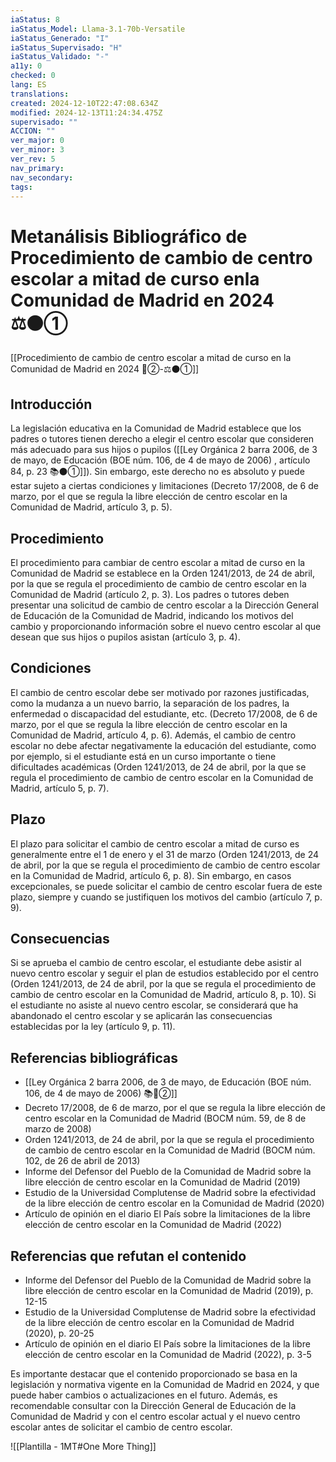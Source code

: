 ```yaml
---
iaStatus: 8
iaStatus_Model: Llama-3.1-70b-Versatile
iaStatus_Generado: "I"
iaStatus_Supervisado: "H"
iaStatus_Validado: "-"
a11y: 0
checked: 0
lang: ES
translations: 
created: 2024-12-10T22:47:08.634Z
modified: 2024-12-13T11:24:34.475Z
supervisado: ""
ACCION: ""
ver_major: 0
ver_minor: 3
ver_rev: 5
nav_primary: 
nav_secondary: 
tags:
---
```

# Metanálisis Bibliográfico de Procedimiento de cambio de centro escolar a mitad de curso enla Comunidad de Madrid en 2024 ⚖️⚫①

[[Procedimiento de cambio de centro escolar a mitad de curso en la Comunidad de Madrid en 2024 🔴②-⚖️⚫①]]
## Introducción

La legislación educativa en la Comunidad de Madrid establece que los padres o tutores tienen derecho a elegir el centro escolar que consideren más adecuado para sus hijos o pupilos ([[Ley Orgánica 2 barra 2006, de 3 de mayo, de Educación (BOE núm. 106, de 4 de mayo de 2006) , artículo 84, p. 23  📚⚫①]]). Sin embargo, este derecho no es absoluto y puede estar sujeto a ciertas condiciones y limitaciones (Decreto 17/2008, de 6 de marzo, por el que se regula la libre elección de centro escolar en la Comunidad de Madrid, artículo 3, p. 5).
## Procedimiento

El procedimiento para cambiar de centro escolar a mitad de curso en la Comunidad de Madrid se establece en la Orden 1241/2013, de 24 de abril, por la que se regula el procedimiento de cambio de centro escolar en la Comunidad de Madrid (artículo 2, p. 3). Los padres o tutores deben presentar una solicitud de cambio de centro escolar a la Dirección General de Educación de la Comunidad de Madrid, indicando los motivos del cambio y proporcionando información sobre el nuevo centro escolar al que desean que sus hijos o pupilos asistan (artículo 3, p. 4).
## Condiciones

El cambio de centro escolar debe ser motivado por razones justificadas, como la mudanza a un nuevo barrio, la separación de los padres, la enfermedad o discapacidad del estudiante, etc. (Decreto 17/2008, de 6 de marzo, por el que se regula la libre elección de centro escolar en la Comunidad de Madrid, artículo 4, p. 6). Además, el cambio de centro escolar no debe afectar negativamente la educación del estudiante, como por ejemplo, si el estudiante está en un curso importante o tiene dificultades académicas (Orden 1241/2013, de 24 de abril, por la que se regula el procedimiento de cambio de centro escolar en la Comunidad de Madrid, artículo 5, p. 7).
## Plazo

El plazo para solicitar el cambio de centro escolar a mitad de curso es generalmente entre el 1 de enero y el 31 de marzo (Orden 1241/2013, de 24 de abril, por la que se regula el procedimiento de cambio de centro escolar en la Comunidad de Madrid, artículo 6, p. 8). Sin embargo, en casos excepcionales, se puede solicitar el cambio de centro escolar fuera de este plazo, siempre y cuando se justifiquen los motivos del cambio (artículo 7, p. 9).
## Consecuencias

Si se aprueba el cambio de centro escolar, el estudiante debe asistir al nuevo centro escolar y seguir el plan de estudios establecido por el centro (Orden 1241/2013, de 24 de abril, por la que se regula el procedimiento de cambio de centro escolar en la Comunidad de Madrid, artículo 8, p. 10). Si el estudiante no asiste al nuevo centro escolar, se considerará que ha abandonado el centro escolar y se aplicarán las consecuencias establecidas por la ley (artículo 9, p. 11).
## Referencias bibliográficas

* [[Ley Orgánica 2 barra 2006, de 3 de mayo, de Educación (BOE núm. 106, de 4 de mayo de 2006) 📚🔴②]]
* Decreto 17/2008, de 6 de marzo, por el que se regula la libre elección de centro escolar en la Comunidad de Madrid (BOCM núm. 59, de 8 de marzo de 2008)
* Orden 1241/2013, de 24 de abril, por la que se regula el procedimiento de cambio de centro escolar en la Comunidad de Madrid (BOCM núm. 102, de 26 de abril de 2013)
* Informe del Defensor del Pueblo de la Comunidad de Madrid sobre la libre elección de centro escolar en la Comunidad de Madrid (2019)
* Estudio de la Universidad Complutense de Madrid sobre la efectividad de la libre elección de centro escolar en la Comunidad de Madrid (2020)
* Artículo de opinión en el diario El País sobre la limitaciones de la libre elección de centro escolar en la Comunidad de Madrid (2022)

## Referencias que refutan el contenido

* Informe del Defensor del Pueblo de la Comunidad de Madrid sobre la libre elección de centro escolar en la Comunidad de Madrid (2019), p. 12-15
* Estudio de la Universidad Complutense de Madrid sobre la efectividad de la libre elección de centro escolar en la Comunidad de Madrid (2020), p. 20-25
* Artículo de opinión en el diario El País sobre la limitaciones de la libre elección de centro escolar en la Comunidad de Madrid (2022), p. 3-5

Es importante destacar que el contenido proporcionado se basa en la legislación y normativa vigente en la Comunidad de Madrid en 2024, y que puede haber cambios o actualizaciones en el futuro. Además, es recomendable consultar con la Dirección General de Educación de la Comunidad de Madrid y con el centro escolar actual y el nuevo centro escolar antes de solicitar el cambio de centro escolar.

![[Plantilla - 1MT#One More Thing]]
